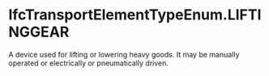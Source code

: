 IfcTransportElementTypeEnum.LIFTINGGEAR
=======================================
A device used for lifting or lowering heavy goods. It may be manually operated
or electrically or pneumatically driven.


